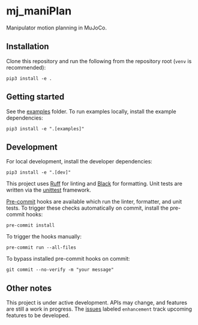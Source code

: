 # mj_maniPlan

Manipulator motion planning in MuJoCo.

## Installation

Clone this repository and run the following from the repository root (`venv` is recommended):

```
pip3 install -e .
```

## Getting started

See the [examples](./examples) folder.
To run examples locally, install the example dependencies:

```
pip3 install -e ".[examples]"
```

## Development

For local development, install the developer dependencies:
```
pip3 install -e ".[dev]"
```

This project uses [Ruff](https://docs.astral.sh/ruff/) for linting and [Black](https://black.readthedocs.io/en/stable/) for formatting.
Unit tests are written via the [unittest](https://docs.python.org/3/library/unittest.html) framework.

[Pre-commit](https://pre-commit.com/) hooks are available which run the linter, formatter, and unit tests.
To trigger these checks automatically on commit, install the pre-commit hooks:
```
pre-commit install
```

To trigger the hooks manually:
```
pre-commit run --all-files
```

To bypass installed pre-commit hooks on commit:
```
git commit --no-verify -m "your message"
```

## Other notes

This project is under active development.
APIs may change, and features are still a work in progress.
The [issues](https://github.com/adlarkin/mj_maniPlan/issues) labeled `enhancement` track upcoming features to be developed.
